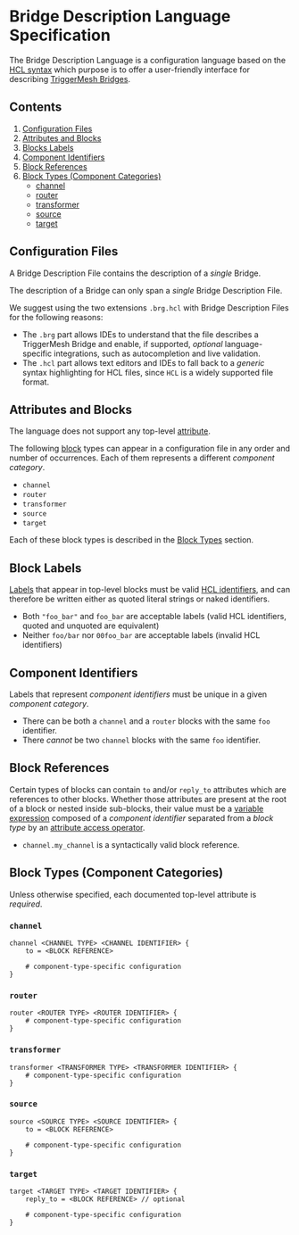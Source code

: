 # Bridge Description Language Specification

The Bridge Description Language is a configuration language based on the [HCL syntax][hcl-spec] which purpose is to
offer a user-friendly interface for describing [TriggerMesh Bridges][tm-brg].

## Contents

1. [Configuration Files](#configuration-files)
1. [Attributes and Blocks](#attributes-and-blocks)
1. [Blocks Labels](#block-labels)
1. [Component Identifiers](#component-identifiers)
1. [Block References](#block-references)
1. [Block Types (Component Categories)](#block-types-component-categories)
   * [channel](#channel)
   * [router](#router)
   * [transformer](#transformer)
   * [source](#source)
   * [target](#target)

## Configuration Files

A Bridge Description File contains the description of a _single_ Bridge.

The description of a Bridge can only span a _single_ Bridge Description File.

We suggest using the two extensions `.brg.hcl` with Bridge Description Files for the following reasons:

* The `.brg` part allows IDEs to understand that the file describes a TriggerMesh Bridge and enable, if supported,
  _optional_ language-specific integrations, such as autocompletion and live validation.
* The `.hcl` part allows text editors and IDEs to fall back to a _generic_ syntax highlighting for HCL files, since
  `HCL` is a widely supported file format.

## Attributes and Blocks

The language does not support any top-level [attribute][hcl-elems].

The following [block][hcl-elems] types can appear in a configuration file in any order and number of occurrences. Each
of them represents a different _component category_.

* `channel`
* `router`
* `transformer`
* `source`
* `target`

Each of these block types is described in the [Block Types](#block-types-component-categories) section.

## Block Labels

[Labels][hcl-elems] that appear in top-level blocks must be valid [HCL identifiers][hcl-ident], and can therefore be
written either as quoted literal strings or naked identifiers. 

* Both `"foo_bar"` and `foo_bar` are acceptable labels (valid HCL identifiers, quoted and unquoted are equivalent)
* Neither `foo/bar` nor `00foo_bar` are acceptable labels (invalid HCL identifiers)

## Component Identifiers

Labels that represent _component identifiers_ must be unique in a given _component category_.

* There can be both a `channel` and a `router` blocks with the same `foo` identifier.
* There _cannot_ be two `channel` blocks with the same `foo` identifier.

## Block References

Certain types of blocks can contain `to` and/or `reply_to` attributes which are references to other blocks. Whether
those attributes are present at the root of a block or nested inside sub-blocks, their value must be a [variable
expression][hcl-varexpr] composed of a _component identifier_ separated from a _block type_ by an [attribute access
operator][hcl-attrop].

* `channel.my_channel` is a syntactically valid block reference.

## Block Types (Component Categories)

Unless otherwise specified, each documented top-level attribute is _required_.

### `channel`

```hcl
channel <CHANNEL TYPE> <CHANNEL IDENTIFIER> {
    to = <BLOCK REFERENCE>

    # component-type-specific configuration
}
```

### `router`

```hcl
router <ROUTER TYPE> <ROUTER IDENTIFIER> {
    # component-type-specific configuration
}
```

### `transformer`

```hcl
transformer <TRANSFORMER TYPE> <TRANSFORMER IDENTIFIER> {
    # component-type-specific configuration
}
```

### `source`

```hcl
source <SOURCE TYPE> <SOURCE IDENTIFIER> {
    to = <BLOCK REFERENCE>

    # component-type-specific configuration
}
```

### `target`

```hcl
target <TARGET TYPE> <TARGET IDENTIFIER> {
    reply_to = <BLOCK REFERENCE> // optional

    # component-type-specific configuration
}
```

[tm-brg]: https://www.triggermesh.com/integrations

[hcl-spec]: https://github.com/hashicorp/hcl/blob/main/hclsyntax/spec.md
[hcl-elems]: https://github.com/hashicorp/hcl/blob/main/hclsyntax/spec.md#structural-elements
[hcl-ident]: https://github.com/hashicorp/hcl/blob/main/hclsyntax/spec.md#identifiers
[hcl-varexpr]: https://github.com/hashicorp/hcl/blob/main/hclsyntax/spec.md#variables-and-variable-expressions
[hcl-attrop]: https://github.com/hashicorp/hcl/blob/main/hclsyntax/spec.md#attribute-access-operator
